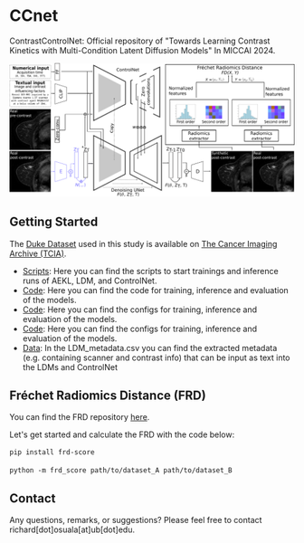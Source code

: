 # CCnet
ContrastControlNet: Official repository of "Towards Learning Contrast Kinetics with Multi-Condition Latent Diffusion Models"
In MICCAI 2024.


![method](docs/method.png)



## Getting Started

The [Duke Dataset](https://sites.duke.edu/mazurowski/resources/breast-cancer-mri-dataset/) used in this study is available on [The Cancer Imaging Archive (TCIA)](https://wiki.cancerimagingarchive.net/pages/viewpage.action?pageId=70226903).


- [Scripts](src/bash/): Here you can find the scripts to start trainings and inference runs of AEKL, LDM, and ControlNet.
- [Code](src/python/): Here you can find the code for training, inference and evaluation of the models.
- [Code](src/configs/): Here you can find the configs for training, inference and evaluation of the models.
- [Code](src/configs/): Here you can find the configs for training, inference and evaluation of the models.
- [Data](src/data/): In the LDM_metadata.csv you can find the extracted metadata (e.g. containing scanner and contrast info) that can be input as text into the LDMs and ControlNet


## Fréchet Radiomics Distance (FRD)

You can find the FRD repository [here](https://github.com/RichardObi/frd-score). 

Let's get started and calculate the FRD with the code below: 

```
pip install frd-score

python -m frd_score path/to/dataset_A path/to/dataset_B
```

## Contact

Any questions, remarks, or suggestions? Please feel free to contact richard[dot]osuala[at]ub[dot]edu.
